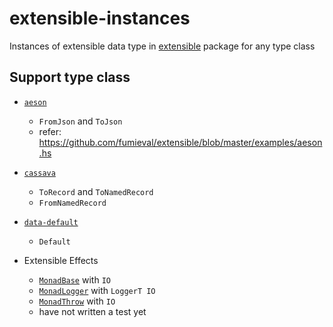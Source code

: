 # extensible-instances

Instances of extensible data type in [extensible](https://hackage.haskell.org/package/extensible) package for any type class

## Support type class

- [`aeson`](https://hackage.haskell.org/package/aeson)
    - `FromJson` and `ToJson`
    - refer: https://github.com/fumieval/extensible/blob/master/examples/aeson.hs
- [`cassava`](https://hackage.haskell.org/package/cassava)
    - `ToRecord` and `ToNamedRecord`
    - `FromNamedRecord`
- [`data-default`](https://hackage.haskell.org/package/data-default)
    - `Default`

- Extensible Effects
    - [`MonadBase`](https://hackage.haskell.org/package/transformers-base/docs/Control-Monad-Base.html#t:MonadBase) with `IO`
    - [`MonadLogger`](https://hackage.haskell.org/package/monad-logger/docs/Control-Monad-Logger.html#t:MonadLogger) with `LoggerT IO`
    - [`MonadThrow`](https://hackage.haskell.org/package/exceptions/docs/Control-Monad-Catch.html#t:MonadThrow) with `IO`
    - have not written a test yet
